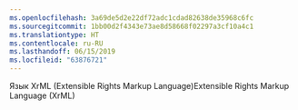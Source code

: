 ```yaml
---
ms.openlocfilehash: 3a69de5d2e22df72adc1cdad82638de35968c6fc
ms.sourcegitcommit: 1bb00d2f4343e73ae8d58668f02297a3cf10a4c1
ms.translationtype: HT
ms.contentlocale: ru-RU
ms.lasthandoff: 06/15/2019
ms.locfileid: "63876721"
---
```

<span data-ttu-id="2763a-101">Язык XrML (Extensible Rights Markup Language)</span><span class="sxs-lookup"><span data-stu-id="2763a-101">Extensible Rights Markup Language (XrML)</span></span>